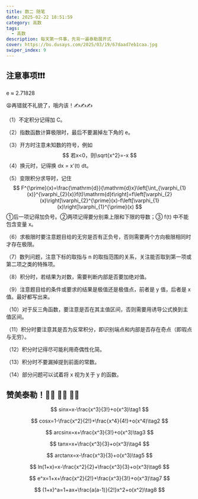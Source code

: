 ```yaml
---
title: 数二 随笔
date: 2025-02-22 18:51:59
category: 高数
tags:
  - 高数
description: 每天第一件事，先背一遍泰勒展开式
cover: https://bu.dusays.com/2025/03/19/67daad7eb1caa.jpg
swiper_index: 9
---
```


## 注意事项❗❗❗

e ≈ 2.71828

😫再错就不礼貌了，哦内该！✍✍✍

（1）不定积分记得加 C。

（2）指数函数计算极限时，最后不要漏掉左下角的 e。

（3）开方时注意未知数的符号，例如
$$
若x<0，则\sqrt{x^2}=-x
$$
（4）换元时，记得换 dx = x'(t) dt。

（5）变限积分求导时，记住
$$
F^{\prime}(x)=\frac{\mathrm{d}}{\mathrm{d}x}\left[\int_{\varphi_{1}(x)}^{\varphi_{2}(x)}f(t)\mathrm{d}t\right]=f\left[\varphi_{2}(x)\right]\varphi_{2}^{\prime}(x)-f\left[\varphi_{1}(x)\right]\varphi_{1}^{\prime}(x)
$$
①后一项记得加负号。②两项记得要分别乘上限和下限的导数；③ f(t) 中不能包含变量 x。

（6）求极限时要注意题目给的无穷是否有正负号，否则需要两个方向极限相同时才存在极限。

（7）数列问题，注意下标的取指与 n 的取指范围的关系，关注能否取到第一项或第二项之类的特殊项。

（8）积分时，若结果为对数，需要判断内部是否要加绝对值。

（9）注意题目给的条件或要求的结果是极值还是极值点，前者是 y 值，后者是 x 值。最好都写出来。

（10）对于反三角函数，要注意是否在其主值区间，否则需要用诱导公式换到主值区间。

（11）积分时要注意其是否为反常积分，即识别端点和内部是否存在奇点（即瑕点与无穷）。

（12）积分时记得尽可能利用奇偶性化简。

（13）积分时不要漏掉提到前面的常数。

（14）部分问题可以试着将 x 视为关于 y 的函数。

## 赞美泰勒！🙌🏻 🙌🏻 🙌🏻

$$
sinx=x-\frac{x^3}{3!}+o(x^3)\tag1
$$

$$
cosx=1-\frac{x^2}{2!}+\frac{x^4}{4!}+o(x^4)\tag2
$$

$$
arcsinx=x+\frac{x^3}{3!}+o(x^3)\tag3
$$

$$
tanx=x+\frac{x^3}{3}+o(x^3)\tag4
$$

$$
arctanx=x-\frac{x^3}{3}+o(x^3)\tag5
$$

$$
ln(1+x)=x-\frac{x^2}{2}+\frac{x^3}{3}+o(x^3)\tag6
$$

$$
e^x=1+x+\frac{x^2}{2!}+\frac{x^3}{3!}+o(x^3)\tag7
$$

$$
(1+x)^a=1+ax+\frac{a(a-1)}{2!}x^2+o(x^2)\tag8
$$




